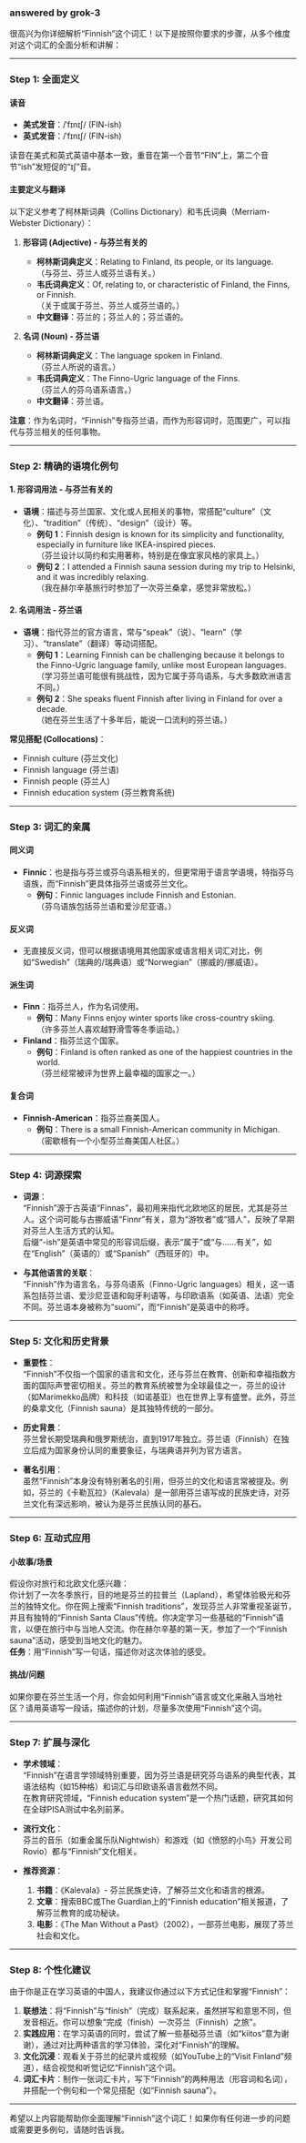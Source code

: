 ### answered by grok-3
很高兴为你详细解析“Finnish”这个词汇！以下是按照你要求的步骤，从多个维度对这个词汇的全面分析和讲解：

---

### **Step 1: 全面定义**

#### **读音**
- **美式发音**：/ˈfɪnɪʃ/ (FIN-ish)
- **英式发音**：/ˈfɪnɪʃ/ (FIN-ish)
  
读音在美式和英式英语中基本一致，重音在第一个音节“FIN”上，第二个音节“ish”发短促的“ɪʃ”音。

#### **主要定义与翻译**
以下定义参考了柯林斯词典（Collins Dictionary）和韦氏词典（Merriam-Webster Dictionary）：

1. **形容词 (Adjective) - 与芬兰有关的**
   - **柯林斯词典定义**：Relating to Finland, its people, or its language.  
     （与芬兰、芬兰人或芬兰语有关。）
   - **韦氏词典定义**：Of, relating to, or characteristic of Finland, the Finns, or Finnish.  
     （关于或属于芬兰、芬兰人或芬兰语的。）
   - **中文翻译**：芬兰的；芬兰人的；芬兰语的。

2. **名词 (Noun) - 芬兰语**
   - **柯林斯词典定义**：The language spoken in Finland.  
     （芬兰人所说的语言。）
   - **韦氏词典定义**：The Finno-Ugric language of the Finns.  
     （芬兰人的芬乌语系语言。）
   - **中文翻译**：芬兰语。

**注意**：作为名词时，“Finnish”专指芬兰语，而作为形容词时，范围更广，可以指代与芬兰相关的任何事物。

---

### **Step 2: 精确的语境化例句**

#### **1. 形容词用法 - 与芬兰有关的**
- **语境**：描述与芬兰国家、文化或人民相关的事物，常搭配“culture”（文化）、“tradition”（传统）、“design”（设计）等。
  - **例句 1**：Finnish design is known for its simplicity and functionality, especially in furniture like IKEA-inspired pieces.  
    （芬兰设计以简约和实用著称，特别是在像宜家风格的家具上。）
  - **例句 2**：I attended a Finnish sauna session during my trip to Helsinki, and it was incredibly relaxing.  
    （我在赫尔辛基旅行时参加了一次芬兰桑拿，感觉非常放松。）

#### **2. 名词用法 - 芬兰语**
- **语境**：指代芬兰的官方语言，常与“speak”（说）、“learn”（学习）、“translate”（翻译）等动词搭配。
  - **例句 1**：Learning Finnish can be challenging because it belongs to the Finno-Ugric language family, unlike most European languages.  
    （学习芬兰语可能很有挑战性，因为它属于芬乌语系，与大多数欧洲语言不同。）
  - **例句 2**：She speaks fluent Finnish after living in Finland for over a decade.  
    （她在芬兰生活了十多年后，能说一口流利的芬兰语。）

**常见搭配 (Collocations)**：
- Finnish culture (芬兰文化)
- Finnish language (芬兰语)
- Finnish people (芬兰人)
- Finnish education system (芬兰教育系统)

---

### **Step 3: 词汇的亲属**

#### **同义词**
- **Finnic**：也是指与芬兰或芬乌语系相关的，但更常用于语言学语境，特指芬乌语族，而“Finnish”更具体指芬兰语或芬兰文化。  
  - **例句**：Finnic languages include Finnish and Estonian.  
    （芬乌语族包括芬兰语和爱沙尼亚语。）

#### **反义词**
- 无直接反义词，但可以根据语境用其他国家或语言相关词汇对比，例如“Swedish”（瑞典的/瑞典语）或“Norwegian”（挪威的/挪威语）。

#### **派生词**
- **Finn**：指芬兰人，作为名词使用。  
  - **例句**：Many Finns enjoy winter sports like cross-country skiing.  
    （许多芬兰人喜欢越野滑雪等冬季运动。）
- **Finland**：指芬兰这个国家。  
  - **例句**：Finland is often ranked as one of the happiest countries in the world.  
    （芬兰经常被评为世界上最幸福的国家之一。）

#### **复合词**
- **Finnish-American**：指芬兰裔美国人。  
  - **例句**：There is a small Finnish-American community in Michigan.  
    （密歇根有一个小型芬兰裔美国人社区。）

---

### **Step 4: 词源探索**

- **词源**：  
  “Finnish”源于古英语“Finnas”，最初用来指代北欧地区的居民，尤其是芬兰人。这个词可能与古挪威语“Finnr”有关，意为“游牧者”或“猎人”，反映了早期对芬兰人生活方式的认知。  
  后缀“-ish”是英语中常见的形容词后缀，表示“属于”或“与……有关”，如在“English”（英语的）或“Spanish”（西班牙的）中。
  
- **与其他语言的关联**：  
  “Finnish”作为语言名，与芬乌语系（Finno-Ugric languages）相关，这一语系包括芬兰语、爱沙尼亚语和匈牙利语等，与印欧语系（如英语、法语）完全不同。芬兰语本身被称为“suomi”，而“Finnish”是英语中的称呼。

---

### **Step 5: 文化和历史背景**

- **重要性**：  
  “Finnish”不仅指一个国家的语言和文化，还与芬兰在教育、创新和幸福指数方面的国际声誉密切相关。芬兰的教育系统被誉为全球最佳之一，芬兰的设计（如Marimekko品牌）和科技（如诺基亚）也在世界上享有盛誉。此外，芬兰的桑拿文化（Finnish sauna）是其独特传统的一部分。
  
- **历史背景**：  
  芬兰曾长期受瑞典和俄罗斯统治，直到1917年独立。芬兰语（Finnish）在独立后成为国家身份认同的重要象征，与瑞典语并列为官方语言。

- **著名引用**：  
  虽然“Finnish”本身没有特别著名的引用，但芬兰的文化和语言常被提及。例如，芬兰的《卡勒瓦拉》（Kalevala）是一部用芬兰语写成的民族史诗，对芬兰文化有深远影响，被认为是芬兰民族认同的基石。

---

### **Step 6: 互动式应用**

#### **小故事/场景**  
假设你对旅行和北欧文化感兴趣：  
你计划了一次冬季旅行，目的地是芬兰的拉普兰（Lapland），希望体验极光和芬兰的独特文化。你在网上搜索“Finnish traditions”，发现芬兰人非常重视圣诞节，并且有独特的“Finnish Santa Claus”传统。你决定学习一些基础的“Finnish”语言，以便在旅行中与当地人交流。你在赫尔辛基的第一天，参加了一个“Finnish sauna”活动，感受到当地文化的魅力。  
**任务**：用“Finnish”写一句话，描述你对这次体验的感受。

#### **挑战/问题**  
如果你要在芬兰生活一个月，你会如何利用“Finnish”语言或文化来融入当地社区？请用英语写一段话，描述你的计划，尽量多次使用“Finnish”这个词。

---

### **Step 7: 扩展与深化**

- **学术领域**：  
  “Finnish”在语言学领域特别重要，因为芬兰语是研究芬乌语系的典型代表，其语法结构（如15种格）和词汇与印欧语系语言截然不同。  
  在教育研究领域，“Finnish education system”是一个热门话题，研究其如何在全球PISA测试中名列前茅。

- **流行文化**：  
  芬兰的音乐（如重金属乐队Nightwish）和游戏（如《愤怒的小鸟》开发公司Rovio）都与“Finnish”文化相关。

- **推荐资源**：  
  1. **书籍**：《Kalevala》- 芬兰民族史诗，了解芬兰文化和语言的根源。  
  2. **文章**：搜索BBC或The Guardian上的“Finnish education”相关报道，了解芬兰教育的成功秘诀。  
  3. **电影**：《The Man Without a Past》（2002），一部芬兰电影，展现了芬兰社会和文化。

---

### **Step 8: 个性化建议**

由于你是正在学习英语的中国人，我建议你通过以下方式记住和掌握“Finnish”：
1. **联想法**：将“Finnish”与“finish”（完成）联系起来，虽然拼写和意思不同，但发音相近。你可以想象“完成（finish）一次芬兰（Finnish）之旅”。
2. **实践应用**：在学习英语的同时，尝试了解一些基础芬兰语（如“kiitos”意为谢谢），通过对比两种语言的学习体验，深化对“Finnish”的理解。
3. **文化沉浸**：观看关于芬兰的纪录片或视频（如YouTube上的“Visit Finland”频道），结合视觉和听觉记忆“Finnish”这个词。
4. **词汇卡片**：制作一张词汇卡片，写下“Finnish”的两种用法（形容词和名词），并搭配一个例句和一个常见搭配（如“Finnish sauna”）。

---

希望以上内容能帮助你全面理解“Finnish”这个词汇！如果你有任何进一步的问题或需要更多例句，请随时告诉我。